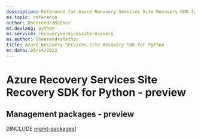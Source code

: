 ```yaml
---
description: Reference for Azure Recovery Services Site Recovery SDK for Python
ms.topic: reference
author: DheerendraRathor
ms.devlang: python
ms.service: recoveryservicessiterecovery
ms.author: DheerendraRathor
title: Azure Recovery Services Site Recovery SDK for Python
ms.data: 09/14/2022
---
```

# Azure Recovery Services Site Recovery SDK for Python - preview

## Management packages - preview
[!INCLUDE [mgmt-packages](recovery-services-site-recovery-mgmt-index.md)]